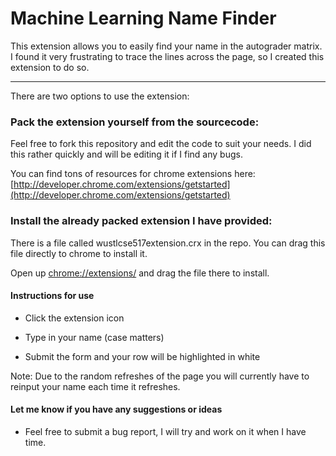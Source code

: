 # Machine Learning Name Finder

This extension allows you to easily find your name in the autograder matrix.  I found it very frustrating to trace the lines across the page, so I created this extension to do so.

-----------------------

There are two options to use the extension:

### Pack the extension yourself from the sourcecode:

Feel free to fork this repository and edit the code to suit your needs.  I did this rather quickly and will be editing it if I find any bugs.

You can find tons of resources for chrome extensions here: [http://developer.chrome.com/extensions/getstarted](http://developer.chrome.com/extensions/getstarted)


### Install the already packed extension I have provided:

There is a file called wustlcse517extension.crx in the repo.  You can drag this file directly to chrome to install it.  

Open up [chrome://extensions/](chrome://extensions/) and drag the file there to install.

#### Instructions for use

*   Click the extension icon

*	Type in your name (case matters)

*	Submit the form and your row will be highlighted in white

Note:  Due to the random refreshes of the page you will currently have to reinput your name each time it refreshes.

#### Let me know if you have any suggestions or ideas

*   Feel free to submit a bug report, I will try and work on it when I have time.

